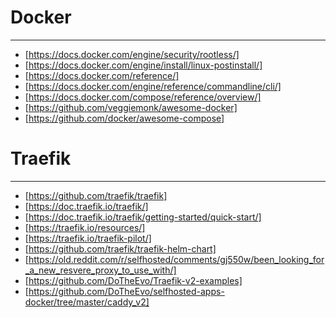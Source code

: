 # Docker
-----
* [https://docs.docker.com/engine/security/rootless/]
* [https://docs.docker.com/engine/install/linux-postinstall/]
* [https://docs.docker.com/reference/]
* [https://docs.docker.com/engine/reference/commandline/cli/]
* [https://docs.docker.com/compose/reference/overview/]
* [https://github.com/veggiemonk/awesome-docker]
* [https://github.com/docker/awesome-compose]

# Traefik
-----
* [https://github.com/traefik/traefik]
* [https://doc.traefik.io/traefik/]
* [https://doc.traefik.io/traefik/getting-started/quick-start/]
* [https://traefik.io/resources/]
* [https://traefik.io/traefik-pilot/]
* [https://github.com/traefik/traefik-helm-chart]
* [https://old.reddit.com/r/selfhosted/comments/gj550w/been_looking_for_a_new_resvere_proxy_to_use_with/]
* [https://github.com/DoTheEvo/Traefik-v2-examples]
* [https://github.com/DoTheEvo/selfhosted-apps-docker/tree/master/caddy_v2]
